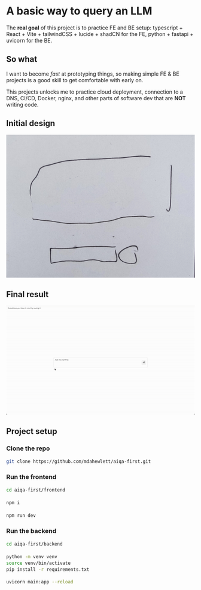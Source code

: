 # A basic way to query an LLM

The **real goal** of this project is to practice FE and BE setup: typescript + React + Vite + tailwindCSS + lucide + shadCN for the FE, python + fastapi + uvicorn for the BE.

## So what

I want to become *fast* at prototyping things, so making simple FE & BE projects is a good skill to get comfortable with early on.

This projects unlocks me to practice cloud deployment, connection to a DNS, CI/CD, Docker, nginx, and other parts of software dev that are **NOT** writing code.

## Initial design

<!-- markdownlint-disable MD033 -->
<p align="center">
    <img src="./frontend/public/design.jpg" width="800" alt="Design sketch" />
</p>
<!-- markdownlint-enable MD033 -->

## Final result

<!-- markdownlint-disable MD033 -->
<p align="center">
    <img src="./frontend/public/app-demo.gif" width="800" alt="Implementation gif" />
</p>
<!-- markdownlint-enable MD033 -->

## Project setup

### Clone the repo

``` bash
git clone https://github.com/mdahewlett/aiqa-first.git
```

### Run the frontend

``` bash
cd aiqa-first/frontend

npm i

npm run dev
```

### Run the backend

``` bash
cd aiqa-first/backend

python -m venv venv
source venv/bin/activate
pip install -r requirements.txt

uvicorn main:app --reload
```
